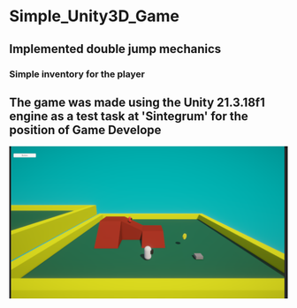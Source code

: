 # Simple_Unity3D_Game

## Implemented double jump mechanics

### Simple inventory for the player

## The game was made using the **Unity 21.3.18f1** engine as a test task at 'Sintegrum' for the position of Game Develope


![Screenshot of the game](https://github.com/AndriiHensiruk/Simple_Unity3D_Game/blob/master/Icon.png)
 
